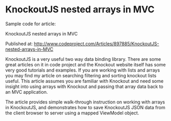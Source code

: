 # KnockoutJS nested arrays in MVC

Sample code for article:

KnockoutJS nested arrays in MVC

Published at: http://www.codeproject.com/Articles/897885/KnockoutJS-nested-arrays-in-MVC

KnockoutJS is a very useful two way data binding library. There are some great articles on it in code project and the Knockout website itself has some very good tutorials and examples. If you are working with lists and arrays you may find my article on searching filtering and sorting knockout lists useful. This article assumes you are familiar with Knockout and need some insight into using arrays with Knockout and passing that array data back to an MVC application.

The article provides simple walk-through instruction on working with arrays in KnockoutJS, and demonstrates how to save KnockoutJS JSON data from the client browser to server using a mapped ViewModel object.
